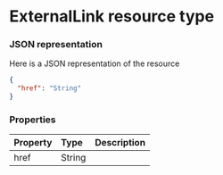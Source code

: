 # ExternalLink resource type



### JSON representation

Here is a JSON representation of the resource

<!-- {
  "blockType": "resource",
  "optionalProperties": [

  ],
  "@odata.type": "microsoft.graph.ExternalLink"
}-->

```json
{
  "href": "String"
}

```
### Properties
| Property	   | Type	|Description|
|:---------------|:--------|:----------|
|href|String||

<!-- uuid: 629c68f9-6eb9-42f0-b190-722d6b1ea8b9
2015-10-16 09:51:05 UTC -->
<!-- {
  "type": "#page.annotation",
  "description": "ExternalLink resource",
  "keywords": "",
  "section": "documentation",
  "tocPath": ""
}-->